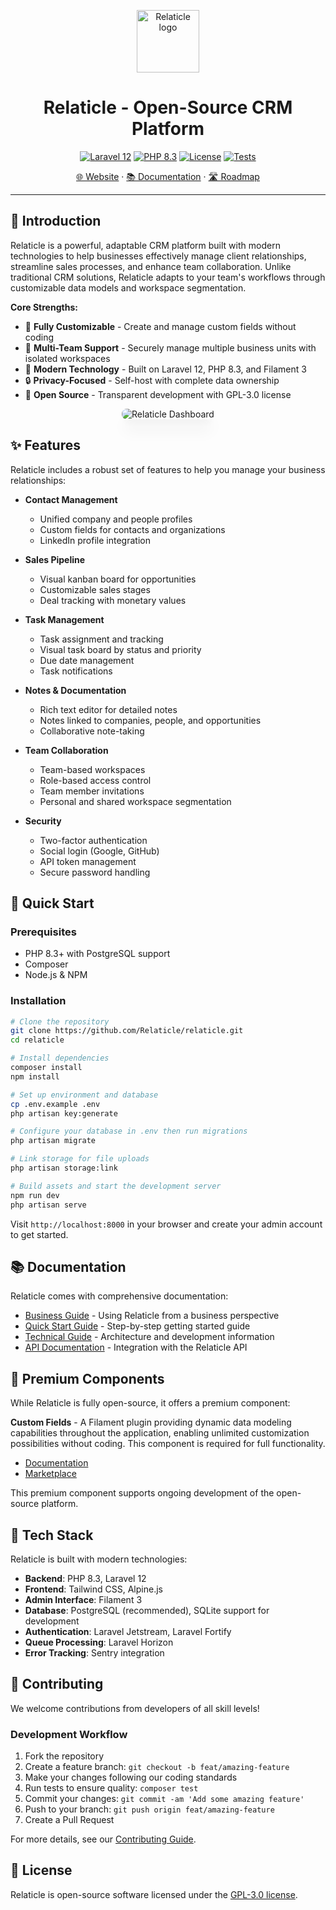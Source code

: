 <p align="center">
  <a href="https://relaticle.com">
    <img src="https://relaticle.com/relaticle-logo.svg" width="100px" alt="Relaticle logo" />
  </a>
</p>

<h1 align="center">Relaticle - Open-Source CRM Platform</h1>

<p align="center">
  <a href="https://laravel.com/docs/12.x"><img src="https://img.shields.io/badge/Laravel-12.x-FF2D20?style=flat-square&logo=laravel" alt="Laravel 12"></a>
  <a href="https://php.net"><img src="https://img.shields.io/badge/PHP-8.3-777BB4?style=flat-square&logo=php" alt="PHP 8.3"></a>
  <a href="https://github.com/Relaticle/relaticle/blob/main/LICENSE"><img src="https://img.shields.io/badge/License-GPL--3.0-blue.svg?style=flat-square" alt="License"></a>
  <a href="https://github.com/Relaticle/relaticle/actions"><img src="https://img.shields.io/github/actions/workflow/status/Relaticle/relaticle/tests.yml?branch=main&style=flat-square&label=tests" alt="Tests"></a>
</p>

<p align="center">
  <a href="https://relaticle.com">🌐 Website</a> ·
  <a href="https://relaticle.com/documentation">📚 Documentation</a> ·
  <a href="https://github.com/orgs/Relaticle/projects/1/views/1">🛣️ Roadmap</a>
</p>

---

## 🚀 Introduction

Relaticle is a powerful, adaptable CRM platform built with modern technologies to help businesses effectively manage client relationships, streamline sales processes, and enhance team collaboration. Unlike traditional CRM solutions, Relaticle adapts to your team's workflows through customizable data models and workspace segmentation.

**Core Strengths:**
- 💪 **Fully Customizable** - Create and manage custom fields without coding
- 🔄 **Multi-Team Support** - Securely manage multiple business units with isolated workspaces
- 🚀 **Modern Technology** - Built on Laravel 12, PHP 8.3, and Filament 3
- 🔒 **Privacy-Focused** - Self-host with complete data ownership
- 🌱 **Open Source** - Transparent development with GPL-3.0 license

<p align="center">
  <img src="https://relaticle.com/images/github-preview-light.png" alt="Relaticle Dashboard" style="max-width: 100%; border-radius: 8px; box-shadow: 0 20px 25px -5px rgba(0, 0, 0, 0.1), 0 10px 10px -5px rgba(0, 0, 0, 0.04);" />
</p>

## ✨ Features

Relaticle includes a robust set of features to help you manage your business relationships:

- **Contact Management**
    - Unified company and people profiles
    - Custom fields for contacts and organizations
    - LinkedIn profile integration

- **Sales Pipeline**
    - Visual kanban board for opportunities
    - Customizable sales stages
    - Deal tracking with monetary values

- **Task Management**
    - Task assignment and tracking
    - Visual task board by status and priority
    - Due date management
    - Task notifications

- **Notes & Documentation**
    - Rich text editor for detailed notes
    - Notes linked to companies, people, and opportunities
    - Collaborative note-taking

- **Team Collaboration**
    - Team-based workspaces
    - Role-based access control
    - Team member invitations
    - Personal and shared workspace segmentation

- **Security**
    - Two-factor authentication
    - Social login (Google, GitHub)
    - API token management
    - Secure password handling

## 🏁 Quick Start

### Prerequisites

- PHP 8.3+ with PostgreSQL support
- Composer
- Node.js & NPM

### Installation

```bash
# Clone the repository
git clone https://github.com/Relaticle/relaticle.git
cd relaticle

# Install dependencies
composer install
npm install

# Set up environment and database
cp .env.example .env
php artisan key:generate

# Configure your database in .env then run migrations
php artisan migrate

# Link storage for file uploads
php artisan storage:link

# Build assets and start the development server
npm run dev
php artisan serve
```

Visit `http://localhost:8000` in your browser and create your admin account to get started.

## 📚 Documentation

Relaticle comes with comprehensive documentation:

- [Business Guide](resources/markdown/documentation/business-guide.md) - Using Relaticle from a business perspective
- [Quick Start Guide](resources/markdown/documentation/quick-start-guide.md) - Step-by-step getting started guide
- [Technical Guide](resources/markdown/documentation/technical-guide.md) - Architecture and development information
- [API Documentation](resources/markdown/documentation/api-guide.md) - Integration with the Relaticle API

## 🧩 Premium Components

While Relaticle is fully open-source, it offers a premium component:

**Custom Fields** - A Filament plugin providing dynamic data modeling capabilities throughout the application, enabling unlimited customization possibilities without coding. This component is required for full functionality.

- [Documentation](https://custom-fields.relaticle.com/introduction)
- [Marketplace](https://filamentphp.com/plugins/relaticle-custom-fields)

This premium component supports ongoing development of the open-source platform.

## 🔧 Tech Stack

Relaticle is built with modern technologies:

- **Backend**: PHP 8.3, Laravel 12
- **Frontend**: Tailwind CSS, Alpine.js
- **Admin Interface**: Filament 3
- **Database**: PostgreSQL (recommended), SQLite support for development
- **Authentication**: Laravel Jetstream, Laravel Fortify
- **Queue Processing**: Laravel Horizon
- **Error Tracking**: Sentry integration

## 🤝 Contributing

We welcome contributions from developers of all skill levels!

### Development Workflow

1. Fork the repository
2. Create a feature branch: `git checkout -b feat/amazing-feature`
3. Make your changes following our coding standards
4. Run tests to ensure quality: `composer test`
5. Commit your changes: `git commit -am 'Add some amazing feature'`
6. Push to your branch: `git push origin feat/amazing-feature`
7. Create a Pull Request

For more details, see our [Contributing Guide](CONTRIBUTING.md).

## 📝 License

Relaticle is open-source software licensed under the [GPL-3.0 license](LICENSE).
